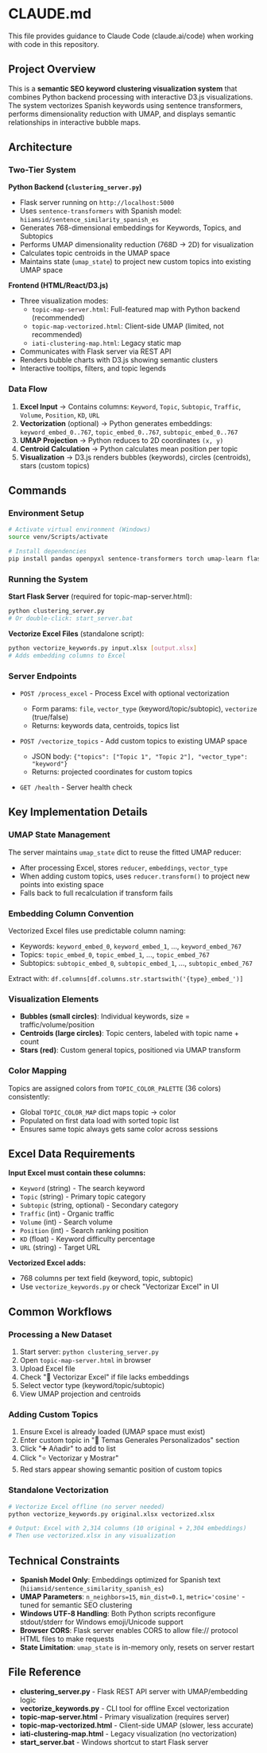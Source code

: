 # CLAUDE.md

This file provides guidance to Claude Code (claude.ai/code) when working with code in this repository.

## Project Overview

This is a **semantic SEO keyword clustering visualization system** that combines Python backend processing with interactive D3.js visualizations. The system vectorizes Spanish keywords using sentence transformers, performs dimensionality reduction with UMAP, and displays semantic relationships in interactive bubble maps.

## Architecture

### Two-Tier System

**Python Backend (`clustering_server.py`)**
- Flask server running on `http://localhost:5000`
- Uses `sentence-transformers` with Spanish model: `hiiamsid/sentence_similarity_spanish_es`
- Generates 768-dimensional embeddings for Keywords, Topics, and Subtopics
- Performs UMAP dimensionality reduction (768D → 2D) for visualization
- Calculates topic centroids in the UMAP space
- Maintains state (`umap_state`) to project new custom topics into existing UMAP space

**Frontend (HTML/React/D3.js)**
- Three visualization modes:
  - `topic-map-server.html`: Full-featured map with Python backend (recommended)
  - `topic-map-vectorized.html`: Client-side UMAP (limited, not recommended)
  - `iati-clustering-map.html`: Legacy static map
- Communicates with Flask server via REST API
- Renders bubble charts with D3.js showing semantic clusters
- Interactive tooltips, filters, and topic legends

### Data Flow

1. **Excel Input** → Contains columns: `Keyword`, `Topic`, `Subtopic`, `Traffic`, `Volume`, `Position`, `KD`, `URL`
2. **Vectorization** (optional) → Python generates embeddings: `keyword_embed_0..767`, `topic_embed_0..767`, `subtopic_embed_0..767`
3. **UMAP Projection** → Python reduces to 2D coordinates `(x, y)`
4. **Centroid Calculation** → Python calculates mean position per topic
5. **Visualization** → D3.js renders bubbles (keywords), circles (centroids), stars (custom topics)

## Commands

### Environment Setup
```bash
# Activate virtual environment (Windows)
source venv/Scripts/activate

# Install dependencies
pip install pandas openpyxl sentence-transformers torch umap-learn flask flask-cors
```

### Running the System

**Start Flask Server** (required for topic-map-server.html):
```bash
python clustering_server.py
# Or double-click: start_server.bat
```

**Vectorize Excel Files** (standalone script):
```bash
python vectorize_keywords.py input.xlsx [output.xlsx]
# Adds embedding columns to Excel
```

### Server Endpoints

- `POST /process_excel` - Process Excel with optional vectorization
  - Form params: `file`, `vector_type` (keyword/topic/subtopic), `vectorize` (true/false)
  - Returns: keywords data, centroids, topics list

- `POST /vectorize_topics` - Add custom topics to existing UMAP space
  - JSON body: `{"topics": ["Topic 1", "Topic 2"], "vector_type": "keyword"}`
  - Returns: projected coordinates for custom topics

- `GET /health` - Server health check

## Key Implementation Details

### UMAP State Management
The server maintains `umap_state` dict to reuse the fitted UMAP reducer:
- After processing Excel, stores `reducer`, `embeddings`, `vector_type`
- When adding custom topics, uses `reducer.transform()` to project new points into existing space
- Falls back to full recalculation if transform fails

### Embedding Column Convention
Vectorized Excel files use predictable column naming:
- Keywords: `keyword_embed_0`, `keyword_embed_1`, ..., `keyword_embed_767`
- Topics: `topic_embed_0`, `topic_embed_1`, ..., `topic_embed_767`
- Subtopics: `subtopic_embed_0`, `subtopic_embed_1`, ..., `subtopic_embed_767`

Extract with: `df.columns[df.columns.str.startswith('{type}_embed_')]`

### Visualization Elements
- **Bubbles (small circles)**: Individual keywords, size = traffic/volume/position
- **Centroids (large circles)**: Topic centers, labeled with topic name + count
- **Stars (red)**: Custom general topics, positioned via UMAP transform

### Color Mapping
Topics are assigned colors from `TOPIC_COLOR_PALETTE` (36 colors) consistently:
- Global `TOPIC_COLOR_MAP` dict maps topic → color
- Populated on first data load with sorted topic list
- Ensures same topic always gets same color across sessions

## Excel Data Requirements

**Input Excel must contain these columns:**
- `Keyword` (string) - The search keyword
- `Topic` (string) - Primary topic category
- `Subtopic` (string, optional) - Secondary category
- `Traffic` (int) - Organic traffic
- `Volume` (int) - Search volume
- `Position` (int) - Search ranking position
- `KD` (float) - Keyword difficulty percentage
- `URL` (string) - Target URL

**Vectorized Excel adds:**
- 768 columns per text field (keyword, topic, subtopic)
- Use `vectorize_keywords.py` or check "Vectorizar Excel" in UI

## Common Workflows

### Processing a New Dataset
1. Start server: `python clustering_server.py`
2. Open `topic-map-server.html` in browser
3. Upload Excel file
4. Check "🔄 Vectorizar Excel" if file lacks embeddings
5. Select vector type (keyword/topic/subtopic)
6. View UMAP projection and centroids

### Adding Custom Topics
1. Ensure Excel is already loaded (UMAP space must exist)
2. Enter custom topic in "🎯 Temas Generales Personalizados" section
3. Click "➕ Añadir" to add to list
4. Click "⭐ Vectorizar y Mostrar"
5. Red stars appear showing semantic position of custom topics

### Standalone Vectorization
```bash
# Vectorize Excel offline (no server needed)
python vectorize_keywords.py original.xlsx vectorized.xlsx

# Output: Excel with 2,314 columns (10 original + 2,304 embeddings)
# Then use vectorized.xlsx in any visualization
```

## Technical Constraints

- **Spanish Model Only**: Embeddings optimized for Spanish text (`hiiamsid/sentence_similarity_spanish_es`)
- **UMAP Parameters**: `n_neighbors=15`, `min_dist=0.1`, `metric='cosine'` - tuned for semantic SEO clustering
- **Windows UTF-8 Handling**: Both Python scripts reconfigure stdout/stderr for Windows emoji/Unicode support
- **Browser CORS**: Flask server enables CORS to allow file:// protocol HTML files to make requests
- **State Limitation**: `umap_state` is in-memory only, resets on server restart

## File Reference

- **clustering_server.py** - Flask REST API server with UMAP/embedding logic
- **vectorize_keywords.py** - CLI tool for offline Excel vectorization
- **topic-map-server.html** - Primary visualization (requires server)
- **topic-map-vectorized.html** - Client-side UMAP (slower, less accurate)
- **iati-clustering-map.html** - Legacy visualization (no vectorization)
- **start_server.bat** - Windows shortcut to start Flask server
